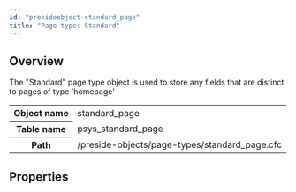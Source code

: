 ```yaml
---
id: "presideobject-standard_page"
title: "Page type: Standard"
---
```


## Overview


The "Standard" page type object is used to store any fields that are distinct to pages of type 'homepage'

<div class="table-responsive"><table class="table table-condensed"><tr><th>Object name</th><td>  standard_page</td></tr><tr><th>Table name</th><td>  psys_standard_page</td></tr><tr><th>Path</th><td>  /preside-objects/page-types/standard_page.cfc</td></tr></table></div>

## Properties


```luceescript

```